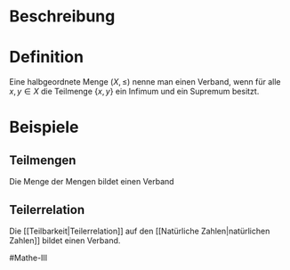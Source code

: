 # Beschreibung

# Definition
Eine halbgeordnete Menge $(X, \leq)$ nenne man einen Verband, wenn für alle $x, y \in X$ die Teilmenge $\{x, y\}$ ein Infimum und ein Supremum besitzt.

# Beispiele
## Teilmengen
Die Menge der Mengen bildet einen Verband

## Teilerrelation
Die [[Teilbarkeit|Teilerrelation]] auf den [[Natürliche Zahlen|natürlichen Zahlen]] bildet einen Verband.


$\newcommand{\Q}{\mathbb Q}$
$\newcommand{\R}{\mathbb R}$
$\newcommand{\C}{\mathbb C}$
$\newcommand{\F}{\mathbb F}$
$\newcommand{\Z}{\mathbb Z}$
$\newcommand{\a}{\alpha}$


#Mathe-III  
